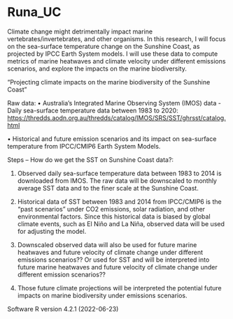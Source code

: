 # Runa_UC

Climate change might detrimentally impact marine vertebrates/invertebrates, and other organisms. In this research, I will focus on the sea-surface temperature change on the Sunshine Coast, as projected by IPCC Earth System models. I will use these data to compute metrics of marine heatwaves and climate velocity under different emissions scenarios, and explore the impacts on the marine biodiversity. 

“Projecting climate impacts on the marine biodiversity of the Sunshine Coast”

Raw data:
• Australia’s Integrated Marine Observing System (IMOS) data - Daily sea-surface temperature data between 1983 to 2020:
https://thredds.aodn.org.au/thredds/catalog/IMOS/SRS/SST/ghrsst/catalog.html

• Historical and future emission scenarios and its impact on sea-surface temperature from IPCC/CMIP6 Earth System Models. 

Steps – How do we get the SST on Sunshine Coast data?: 
1. Observed daily sea-surface temperature data between 1983 to 2014 is downloaded from IMOS. The raw data will be downscaled to monthly average SST data and to the finer scale at the Sunshine Coast. 

2. Historical data of SST between 1983 and 2014 from IPCC/CMIP6 is the “past scenarios” under CO2 emissions, solar radiation, and other environmental factors. Since this historical data is biased by global climate events, such as El Niño and La Niña, observed data will be used for adjusting the model. 

3. Downscaled observed data will also be used for future marine heatwaves and future velocity of climate change under different emissions scenarios?? 
Or used for SST and will be interpreted into future marine heatwaves and future velocity of climate change under different emission scenarios?? 

4. Those future climate projections will be interpreted the potential future impacts on marine biodiversity under emissions scenarios. 

Software
R version 4.2.1 (2022-06-23)
